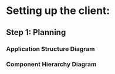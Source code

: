 # Setting up the client:

## Step 1: Planning

### Application Structure Diagram

### Component Hierarchy Diagram

